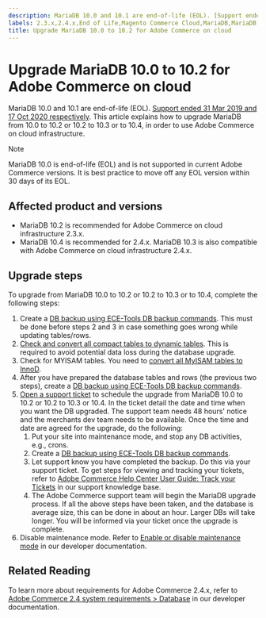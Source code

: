 ```yaml
---
description: MariaDB 10.0 and 10.1 are end-of-life (EOL). [Support ended 31 Mar 2019 and 17 Oct 2020 respectively](https://endoflife.date/mariadb). This article explains how to upgrade MariaDB from 10.0 to 10.2 or 10.2 to 10.3 or to 10.4, in order to use Adobe Commerce on cloud infrastructure.
labels: 2.3.x,2.4.x,End of Life,Magento Commerce Cloud,MariaDB,MariaDB 10.0,MariaDB 10.1,MariaDB 10.2,MariaDB 10.3,MariaDB 10.4,database,ece-tools,how to,tables,update,upgrade, Adobe Commerce,cloud infrastructure
title: Upgrade MariaDB 10.0 to 10.2 for Adobe Commerce on cloud
---
```


# Upgrade MariaDB 10.0 to 10.2 for Adobe Commerce on cloud

MariaDB 10.0 and 10.1 are end-of-life (EOL). [Support ended 31 Mar 2019 and 17 Oct 2020 respectively](https://endoflife.date/mariadb). This article explains how to upgrade MariaDB from 10.0 to 10.2 or 10.2 to 10.3 or to 10.4, in order to use Adobe Commerce on cloud infrastructure.

>[!NOTE]
>
>MariaDB 10.0 is end-of-life (EOL) and is not supported in current Adobe Commerce versions. It is best practice to move off any EOL version within 30 days of its EOL.

## Affected product and versions

* MariaDB 10.2 is recommended for Adobe Commerce on cloud infrastructure 2.3.x.
* MariaDB 10.4 is recommended for 2.4.x. MariaDB 10.3 is also compatible with Adobe Commerce on cloud infrastructure 2.4.x.

## Upgrade steps

To upgrade from MariaDB 10.0 to 10.2 or 10.2 to 10.3 or to 10.4, complete the following steps:

1. Create a [DB backup using ECE-Tools DB backup commands](https://devdocs.magento.com/cloud/project/project-webint-snap.html#db-dump). This must be done before steps 2 and 3 in case something goes wrong while updating tables/rows.
1. [Check and convert all compact tables to dynamic tables](https://support.magento.com/hc/en-us/articles/360048389631). This is required to avoid potential data loss during the database upgrade.
1. Check for MYISAM tables. You need to [convert all MyISAM tables to InnoD](https://support.magento.com/hc/en-us/articles/360041997312#convert).
1. After you have prepared the database tables and rows (the previous two steps), create a [DB backup using ECE-Tools DB backup commands](https://devdocs.magento.com/cloud/project/project-webint-snap.html#db-dump).
1. [Open a support ticket](https://support.magento.com/hc/en-us/articles/360000913794#submit-ticket) to schedule the upgrade from MariaDB 10.0 to 10.2 or 10.2 to 10.3 or 10.4. In the ticket detail the date and time when you want the DB upgraded. The support team needs 48 hours' notice and the merchants dev team needs to be available. Once the time and date are agreed for the upgrade, do the following:
    1. Put your site into maintenance mode, and stop any DB activities, e.g., crons.
    1. Create a [DB backup using ECE-Tools DB backup commands](https://devdocs.magento.com/cloud/project/project-webint-snap.html#db-dump).
    1. Let support know you have completed the backup. Do this via your support ticket. To get steps for viewing and tracking your tickets, refer to [Adobe Commerce Help Center User Guide: Track your Tickets](https://support.magento.com/hc/en-us/articles/360000913794#track-tickets) in our support knowledge base.
    1. The Adobe Commerce support team will begin the MariaDB upgrade process. If all the above steps have been taken, and the database is average size, this can be done in about an hour. Larger DBs will take longer. You will be informed via your ticket once the upgrade is complete.
1. Disable maintenance mode. Refer to [Enable or disable maintenance mode](https://devdocs.magento.com/guides/v2.4/install-gde/install/cli/install-cli-subcommands-maint.html#instgde-cli-maint) in our developer documentation.

## Related Reading

To learn more about requirements for Adobe Commerce 2.4.x, refer to [Adobe Commerce 2.4 system requirements > Database](https://devdocs.magento.com/guides/v2.4/install-gde/system-requirements.html#database) in our developer documentation.